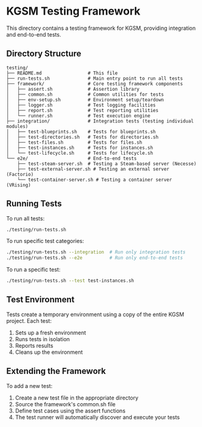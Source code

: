# KGSM Testing Framework

This directory contains a testing framework for KGSM, providing integration and end-to-end tests.

## Directory Structure

```
testing/
├── README.md                 # This file
├── run-tests.sh              # Main entry point to run all tests
├── framework/                # Core testing framework components
│   ├── assert.sh             # Assertion library
│   ├── common.sh             # Common utilities for tests
│   ├── env-setup.sh          # Environment setup/teardown
│   ├── logger.sh             # Test logging facilities
│   ├── report.sh             # Test reporting utilities
│   └── runner.sh             # Test execution engine
├── integration/              # Integration tests (testing individual modules)
│   ├── test-blueprints.sh    # Tests for blueprints.sh
│   ├── test-directories.sh   # Tests for directories.sh
│   ├── test-files.sh         # Tests for files.sh
│   ├── test-instances.sh     # Tests for instances.sh
│   └── test-lifecycle.sh     # Tests for lifecycle.sh
└── e2e/                      # End-to-end tests
    ├── test-steam-server.sh  # Testing a Steam-based server (Necesse)
    ├── test-external-server.sh # Testing an external server (Factorio)
    └── test-container-server.sh # Testing a container server (VRising)
```

## Running Tests

To run all tests:

```bash
./testing/run-tests.sh
```

To run specific test categories:

```bash
./testing/run-tests.sh --integration  # Run only integration tests
./testing/run-tests.sh --e2e          # Run only end-to-end tests
```

To run a specific test:

```bash
./testing/run-tests.sh --test test-instances.sh
```

## Test Environment

Tests create a temporary environment using a copy of the entire KGSM project. Each test:

1. Sets up a fresh environment
2. Runs tests in isolation
3. Reports results
4. Cleans up the environment

## Extending the Framework

To add a new test:

1. Create a new test file in the appropriate directory
2. Source the framework's common.sh file
3. Define test cases using the assert functions
4. The test runner will automatically discover and execute your tests
